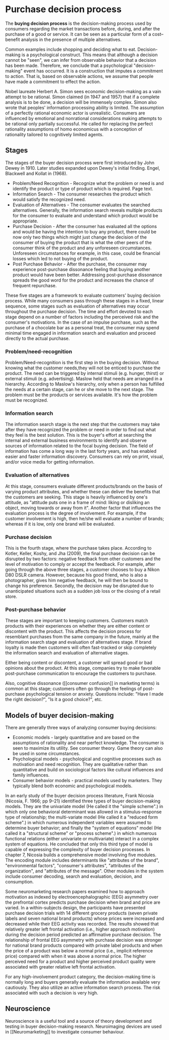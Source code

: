 # Purchase decision process

 The **buying decision process** is the decision-making process used by consumers regarding the market transactions before, during, and after the purchase of a good or service. It can be seen as a particular form of a cost–benefit analysis in the presence of multiple alternatives.

Common examples include shopping and deciding what to eat. Decision-making is a psychological construct. This means that although a decision cannot be "seen", we can infer from observable behavior that a decision has been made. Therefore, we conclude that a psychological "decision-making" event has occurred. It is a construction that imputes a commitment to action. That is, based on observable actions, we assume that people have made a commitment to effect the action.

Nobel laureate Herbert A. Simon sees economic decision-making as a vain attempt to be rational. Simon claimed (in 1947 and 1957) that if a complete analysis is to be done, a decision will be immensely complex. Simon also wrote that peoples' information processing ability is limited. The assumption of a perfectly rational economic actor is unrealistic. Consumers are influenced by emotional and nonrational considerations making attempts to be rational only partially successful. He called for replacing the perfect rationality assumptions of homo economicus with a conception of rationality tailored to cognitively limited agents.

## Stages
The stages of the buyer decision process were first introduced by John Dewey in 1910. Later studies expanded upon Dewey's initial finding. Engel, Blackwell and Kollat in (1968).
- Problem/Need Recognition - Recognize what the problem or need is and identify the product or type of product which is required. Page text.
- Information Search - The consumer researches the product which would satisfy the recognized need.
- Evaluation of Alternatives - The consumer evaluates the searched alternatives. Generally, the information search reveals multiple products for the consumer to evaluate and understand which product would be appropriate.
- Purchase Decision - After the consumer has evaluated all the options and would be having the intention to buy any product, there could be now only two things which might just change the decision of the consumer of buying the product that is what the other peers of the consumer think of the product and any unforeseen circumstances. Unforeseen circumstances for example, in this case, could be financial losses which led to not buying of the product.
- Post Purchase Behavior - After the purchase, the consumer may experience post-purchase dissonance feeling that buying another product would have been better. Addressing post-purchase dissonance spreads the good word for the product and increases the chance of frequent repurchase.

These five stages are a framework to evaluate customers' buying decision process. While many consumers pass through these stages in a fixed, linear sequence, some stages such as evaluation of alternatives may occur throughout the purchase decision. The time and effort devoted to each stage depend on a number of factors including the perceived risk and the consumer's motivations. In the case of an impulse purchase, such as the purchase of a chocolate bar as a personal treat, the consumer may spend minimal time engaged in information search and evaluation and proceed directly to the actual purchase.

### **Problem/need-recognition**
Problem/Need-recognition is the first step in the buying decision. Without knowing what the customer needs,they will not be enticed to purchase the product. The need can be triggered by internal stimuli (e.g. hunger, thirst) or external stimuli (e.g. advertising). Maslow held that needs are arranged in a hierarchy. According to Maslow's hierarchy, only when a person has fulfilled the needs at a certain stage, can he or she move to the next stage. The problem must be the products or services available. It's how the problem must be recognized.

### **Information search**
The information search stage is the next step that the customers may take after they have recognized the problem or need in order to find out what they feel is the best solution. This is the buyer's effort at searching the internal and external business environments to identify and observe sources of information related to the focal buying decision. The field of information has come a long way in the last forty years, and has enabled easier and faster information discovery. Consumers can rely on print, visual, and/or voice media for getting information.

### **Evaluation of alternatives**
At this stage, consumers evaluate different products/brands on the basis of varying product attributes, and whether these can deliver the benefits that the customers are seeking.  This stage is heavily influenced by one's attitude, as "attitude puts one in a frame of mind: liking or disliking an object, moving towards or away from it".  Another factor that influences the evaluation process is the degree of involvement. For example, if the customer involvement is high, then he/she will evaluate a number of brands; whereas if it is low, only one brand will be evaluated.

### **Purchase decision**
This is the fourth stage, where the purchase takes place. According to Kotler, Keller, Koshy, and Jha (2009), the final purchase decision can be disrupted by two factors: negative feedback from other customers and the level of motivation to comply or accept the feedback. For example, after going through the above three stages, a customer chooses to buy a Nikon D80 DSLR camera. However, because his good friend, who is also a photographer, gives him negative feedback, he will then be bound to change his preference. Secondly, the decision may be disrupted due to unanticipated situations such as a sudden job loss or the closing of a retail store.

### **Post-purchase behavior**
These stages are important to keeping customers. Customers match products with their experiences on whether they are either content or discontent with the product. This affects the decision process for resemblant purchases from the same company in the future, mainly at the information search stage and evaluation of alternatives stage. If brand loyalty is made then customers will often fast-tracked or skip completely the information search and evaluation of alternative stages.

Either being content or discontent, a customer will spread good or bad opinions about the product. At this stage, companies try to make favorable post-purchase communication to encourage the customers to purchase.

Also, cognitive dissonance ([[consumer confusion]] in marketing terms) is common at this stage; customers often go through the feelings of post-purchase psychological tension or anxiety. Questions include: "Have I made the right decision?", "Is it a good choice?", etc.

## Models of buyer decision-making
There are generally three ways of analyzing consumer buying decisions:
- Economic models - largely quantitative and are based on the assumptions of rationality and near perfect knowledge. The consumer is seen to maximize its utility. See consumer theory. Game theory can also be used in some circumstances.
- Psychological models - psychological and cognitive processes such as motivation and need recognition. They are qualitative rather than quantitative and build on sociological factors like cultural influences and family influences.
- Consumer behavior models - practical models used by marketers. They typically blend both economic and psychological models.

In an early study of the buyer decision process literature, Frank Nicosia (Nicosia, F. 1966; pp 9–21) identified three types of buyer decision-making models. They are the univariate model (He called it the "simple scheme".) in which only one behavioral determinant was allowed in a stimulus-response type of relationship; the multi-variate model (He called it a "reduced form scheme".) in which numerous independent variables were assumed to determine buyer behavior; and finally the "system of equations" model (He called it a "structural scheme" or "process scheme".) in which numerous functional relations (either univariate or multivariate) interact in a complex system of equations. He concluded that only this third type of model is capable of expressing the complexity of buyer decision processes. In chapter 7, Nicosia builds a comprehensive model involving five modules. The encoding module includes determinants like "attributes of the brand", "environmental factors", "consumer's attributes", "attributes of the organization", and "attributes of the message". Other modules in the system include consumer decoding, search and evaluation, decision, and consumption.

Some neuromarketing research papers examined how to approach motivation as indexed by electroencephalographic (EEG) asymmetry over the prefrontal cortex predicts purchase decision when brand and price are varied. In a within-subjects design, the participants have presented purchase decision trials with 14 different grocery products (seven private labels and seven national brand products) whose prices were increased and decreased while their EEG activity was recorded. The results showed that relatively greater left frontal activation (i.e., higher approach motivation) during the decision period predicted an affirmative purchase decision. The relationship of frontal EEG asymmetry with purchase decision was stronger for national brand products compared with private label products and when the price of a product was below a normal price (i.e., implicit reference price) compared with when it was above a normal price. The higher perceived need for a product and higher perceived product quality were associated with greater relative left frontal activation.

For any high-involvement product category, the decision-making time is normally long and buyers generally evaluate the information available very cautiously. They also utilize an active information search process. The risk associated with such a decision is very high.

## Neuroscience
Neuroscience is a useful tool and a source of theory development and testing in buyer decision-making research. Neuroimaging devices are used in [[Neuromarketing]] to investigate consumer behaviour.